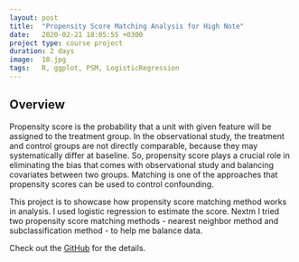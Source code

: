 ```yaml
---
layout: post
title:  "Propensity Score Matching Analysis for High Note"
date:   2020-02-21 18:05:55 +0300
project type: course project
duration: 2 days
image:  10.jpg
tags:   R, ggplot, PSM, LogisticRegression
---
```



## Overview
Propensity score is the probability that a unit with given feature will be assigned to the treatment group. In the observational study, the treatment and control groups are not directly comparable, because they may systematically differ at baseline. So, propensity score plays a crucial role in eliminating the bias that comes with observational study and balancing covariates between two groups. Matching is one of the approaches that propensity scores can be used to control confounding. 

This project is to showcase how propensity score matching method works in analysis. I used logistic regression to estimate the score. Nextm I tried two propensity score matching methods - nearest neighbor method and subclassification method - to help me balance data. 

<!-- ![]({{ site.baseurl }}/images/07.jpg) -->


Check out the [GitHub][psm-github] for the details.

[psm-github]:   https://github.com/yuyaya2016/Propensity_Score_Matching_R/blob/master/PSM_Rcode.Rmd

